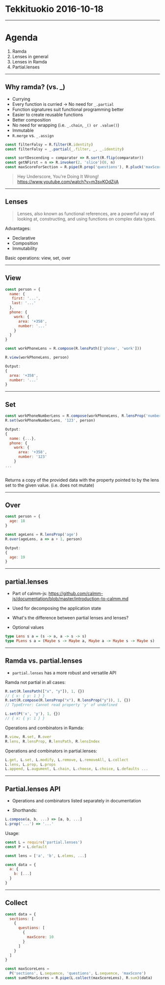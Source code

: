 # Tekkituokio 2016-10-18

---

# Agenda

1. Ramda
2. Lenses in general
3. Lenses in Ramda
4. Partial.lenses

---

## Why ramda? (vs. _)

* Currying
 * Every function is curried -> No need for `_.partial`
* Function signatures suit functional programming better
 * Easier to create reusable functions
 * Better composition
* No need for wrapping (i.e. `_.chain`, `_() or .value()`)
* Immutable
 * `R.merge` vs. `_.assign`

```javascript
const filterFalsy = R.filter(R.identity)
const filterFalsy = _.partial(_.filter, _, _.identity)
```

```javascript
const sortDescending = comparator => R.sort(R.flip(comparator))
const getNFirst = n => R.invoker(2, 'slice')(0, n)
const maxScoreForSection = R.pipe(R.prop('questions'), R.pluck('maxScore'), R.sum)
```

> Hey Underscore, You're Doing It Wrong!
https://www.youtube.com/watch?v=m3svKOdZijA
  
---

## Lenses

> Lenses, also known as functional references, are a powerful way of looking at, constructing, and using functions on complex data types.

Advantages:
* Declarative
* Composition
* Immutability

Basic operations: view, set, over

---

## View

```javascript
const person = {
  name: {
   first: '...',
   last: '...'
  },
  phone: {
    work: {
      area: '+358',
      number: '...'
    }
  }
}

const workPhoneLens = R.compose(R.lensPath(['phone', 'work']))

R.view(workPhoneLens, person)

Output:
{
  area: '+358', 
  number: '...'
}
```

---

## Set

```javascript
const workPhoneNumberLens = R.compose(workPhoneLens, R.lensProp('number'))
R.set(workPhoneNumberLens, '123', person)

Output:
{
  name: {...},
  phone: {
    work: {
      area: '+358',
      number: '123'
    }
...
 
```

Returns a copy of the provided data with the property pointed to by the lens set to the given value. (i.e. does not mutate)

---

## Over

```javascript
const person = {
  age: 18
}

const ageLens = R.lensProp('age')
R.over(ageLens, a => a + 1, person)

Output:
{
  age: 19
}
```

---

## partial.lenses

* Part of calmm-js:
https://github.com/calmm-js/documentation/blob/master/introduction-to-calmm.md

* Used for decomposing the application state

* What's the difference between partial lenses and lenses?
 * Optional values

```haskell
type Lens s a = (s -> a, a -> s -> s)
type PLens s a = (Maybe s -> Maybe a, Maybe a -> Maybe s -> Maybe s)
```

---

## Ramda vs. partial.lenses

* `partial.lenses` has a more robust and versatile API

Ramda not partial in all cases:
```javascript
R.set(R.lensPath(["x", "y"]), 1, {})
// { x: { y: 1 } }
R.set(R.compose(R.lensProp("x"), R.lensProp("y")), 1, {})
// TypeError: Cannot read property 'y' of undefined

L.set(P('x', 'y'), 1, {})
// { x: { y: 1 } }
```

Operations and combinators in Ramda:
```javascript
R.view, R.set, R.over
R.lens, R.lensProp, R.lensPath, R.lensIndex
```

Operations and combinators in partial.lenses:
```javascript
L.get, L.set, L.modify, L.remove, L.removeAll, L.collect
L.lens, L.prop, L.props
L.append, L.augument, L.chain, L.choose, L.choice, L.defaults ...
```

---

## Partial.lenses API

* Operations and combinators listed separately in documentation

* Shorthands:

```javascript
L.compose(a, b, ...) => [a, b, ...]
L.prop('...') => '...'
```

Usage:

```javascript
const L = require('partial.lenses')
const P = L.default

const lens = ['a', 'b', L.elems, ...]

const data = {
  a: {
    b: [...]
  }
}
```

---

## Collect

```javascript
const data = {
  sections: [
    {
      questions: [
        {
          maxScore: 10
        }
      ]
    }
  ]
}

const maxScoreLens = 
  P('sections', L.sequence, 'questions', L.sequence, 'maxScore')
const sumOfMaxScores = R.pipe(L.collect(maxScoreLens), R.sum)(data)
```
